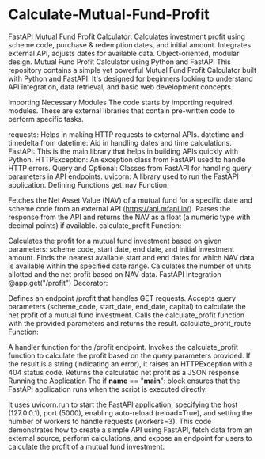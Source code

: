 # Calculate-Mutual-Fund-Profit
FastAPI Mutual Fund Profit Calculator: Calculates investment profit using scheme code, purchase &amp; redemption dates, and initial amount. Integrates external API, adjusts dates for available data. Object-oriented, modular design.
Mutual Fund Profit Calculator using Python and FastAPI
This repository contains a simple yet powerful Mutual Fund Profit Calculator built with Python and FastAPI. It's designed for beginners looking to understand API integration, data retrieval, and basic web development concepts.

Importing Necessary Modules
The code starts by importing required modules. These are external libraries that contain pre-written code to perform specific tasks.

requests: Helps in making HTTP requests to external APIs.
datetime and timedelta from datetime: Aid in handling dates and time calculations.
FastAPI: This is the main library that helps in building APIs quickly with Python.
HTTPException: An exception class from FastAPI used to handle HTTP errors.
Query and Optional: Classes from FastAPI for handling query parameters in API endpoints.
uvicorn: A library used to run the FastAPI application.
Defining Functions
get_nav Function:

Fetches the Net Asset Value (NAV) of a mutual fund for a specific date and scheme code from an external API (https://api.mfapi.in/).
Parses the response from the API and returns the NAV as a float (a numeric type with decimal points) if available.
calculate_profit Function:

Calculates the profit for a mutual fund investment based on given parameters: scheme code, start date, end date, and initial investment amount.
Finds the nearest available start and end dates for which NAV data is available within the specified date range.
Calculates the number of units allotted and the net profit based on NAV data.
FastAPI Integration
@app.get("/profit") Decorator:

Defines an endpoint /profit that handles GET requests.
Accepts query parameters (scheme_code, start_date, end_date, capital) to calculate the net profit of a mutual fund investment.
Calls the calculate_profit function with the provided parameters and returns the result.
calculate_profit_route Function:

A handler function for the /profit endpoint.
Invokes the calculate_profit function to calculate the profit based on the query parameters provided.
If the result is a string (indicating an error), it raises an HTTPException with a 404 status code.
Returns the calculated net profit as a JSON response.
Running the Application
The if __name__ == "__main__": block ensures that the FastAPI application runs when the script is executed directly.

It uses uvicorn.run to start the FastAPI application, specifying the host (127.0.0.1), port (5000), enabling auto-reload (reload=True), and setting the number of workers to handle requests (workers=3).
This code demonstrates how to create a simple API using FastAPI, fetch data from an external source, perform calculations, and expose an endpoint for users to calculate the profit of a mutual fund investment.
